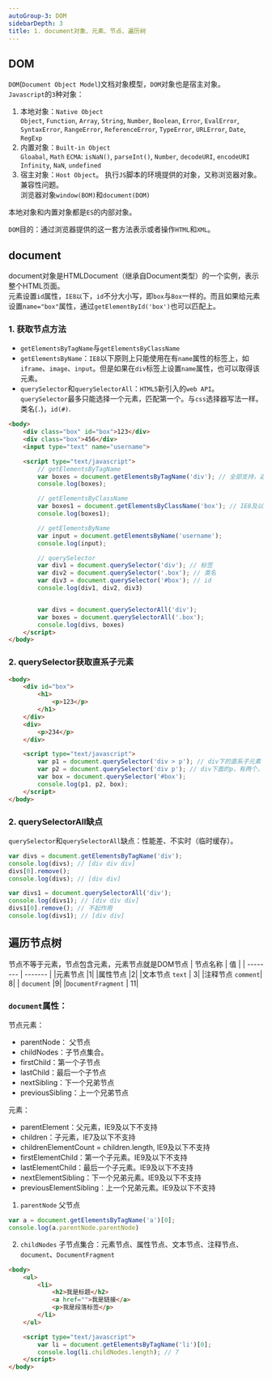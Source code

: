 ```yaml
---
autoGroup-3: DOM
sidebarDepth: 3
title: 1. document对象、元素、节点、遍历树
---
```


## DOM
`DOM`(`Document Object Model`)文档对象模型，`DOM`对象也是宿主对象。   
`Javascript`的`3`种对象：
1. 本地对象：`Native Object`   
   `Object`, `Function`, `Array`, `String`, `Number`, `Boolean`, `Error`, `EvalError`, `SyntaxError`, `RangeError`, `ReferenceError`, `TypeError`, `URLError`, `Date`, `RegExp`
2. 内置对象：`Built-in Object`    
   `Gloabal`, `Math` 
   `ECMA`: `isNaN()`, `parseInt()`, `Number`, `decodeURI`, `encodeURI`   
   `Infinity`, `NaN`, `undefined`
3. 宿主对象：`Host Object`。    执行`JS`脚本的环境提供的对象，又称浏览器对象。兼容性问题。  
   浏览器对象`window(BOM)`和`document(DOM)`

本地对象和内置对象都是`ES`的内部对象。

`DOM`目的：通过浏览器提供的这一套方法表示或者操作`HTML`和`XML`。

## document
document对象是HTMLDocument（继承自Document类型）的一个实例，表示整个HTML页面。  
元素设置`id`属性，`IE8以`下，`id`不分大小写，即`box`与`Box`一样的。而且如果给元素设置`name="box"`属性，通过`getElementById('box')`也可以匹配上。

### 1. 获取节点方法
- `getElementsByTagName`与`getElementsByClassName`
- `getElementsByName`：`IE8`以下原则上只能使用在有`name`属性的标签上，如`iframe`、`image`、`input`。但是如果在`div`标签上设置`name`属性，也可以取得该元素。
- `querySelector`和`querySelectorAll`：`HTML5`新引入的`web API`。`querySelector`最多只能选择一个元素，匹配第一个。与`css`选择器写法一样。类名(`.`)，`id(#)`.
```html
<body>
    <div class="box" id="box">123</div>
    <div class="box">456</div>
    <input type="text" name="username">

    <script type="text/javascript">
        // getElementsByTagName
        var boxes = document.getElementsByTagName('div'); // 全部支持，返回类数组
        console.log(boxes); 

        // getElementsByClassName
        var boxes1 = document.getElementsByClassName('box'); // IE8及以下没有该方法
        console.log(boxes1);

        // getElementsByName
        var input = document.getElementsByName('username');
        console.log(input);

        // querySelector
        var div1 = document.querySelector('div'); // 标签
        var div2 = document.querySelector('.box'); // 类名
        var div3 = document.querySelector('#box'); // id
        console.log(div1, div2, div3)


        var divs = document.querySelectorAll('div');
        var boxes = document.querySelectorAll('.box');
        console.log(divs, boxes)
    </script>
</body>
```

### 2. querySelector获取直系子元素
```html
<body>
    <div id="box">
        <h1>
            <p>123</p>
        </h1>
    </div>
    <div>
        <p>234</p>
    </div>

    <script type="text/javascript">
        var p1 = document.querySelector('div > p'); // div下的直系子元素
        var p2 = document.querySelector('div p'); // div下面的p，有两个，但是只会打印第一个
        var box = document.querySelector('#box');
        console.log(p1, p2, box);
    </script>
</body>
```

### 2. querySelectorAll缺点  
`querySelector`和`querySelectorAll`缺点：性能差、不实时（临时缓存）。
```js
var divs = document.getElementsByTagName('div');
console.log(divs); // [div div div]
divs[0].remove();
console.log(divs); // [div div]

var divs1 = document.querySelectorAll('div');
console.log(divs1); // [div div div]
divs1[0].remove(); // 不起作用
console.log(divs1); // [div div]
```

## 遍历节点树
节点不等于元素，节点包含元素，元素节点就是DOM节点 
| 节点名称       | 值   |
| --------   | ------- |
|元素节点  |1|
|属性节点  |2|
|文本节点 `text` | 3|
|注释节点 `comment`|  8|
| `document` |9|
|`DocumentFragment` | 11|
   
### `document`属性：
节点元素：
- parentNode： 父节点
- childNodes：子节点集合。
- firstChild：第一个子节点
- lastChild：最后一个子节点
- nextSibling：下一个兄弟节点
- previousSibling：上一个兄弟节点

元素：
- parentElement：父元素，IE9及以下不支持
- children：子元素，IE7及以下不支持
- childrenElementCount = children.length, IE9及以下不支持
- firstElementChild：第一个子元素。IE9及以下不支持
- lastElementChild：最后一个子元素。IE9及以下不支持
- nextElementSibling：下一个兄弟元素。IE9及以下不支持
- previousElementSibling：上一个兄弟元素。IE9及以下不支持

1. `parentNode` 父节点
```js
var a = document.getElementsByTagName('a')[0];
console.log(a.parentNode.parentNode)
```
2. `childNodes` 子节点集合：元素节点、属性节点、文本节点、注释节点、`document`、`DocumentFragment`
```html
<body>
    <ul>
        <li>
            <h2>我是标题</h2>
            <a href="">我是链接</a>
            <p>我是段落标签</p>
        </li>
    </ul>

    <script type="text/javascript">
        var li = document.getElementsByTagName('li')[0];
        console.log(li.childNodes.length); // 7
    </script>
</body>
```
